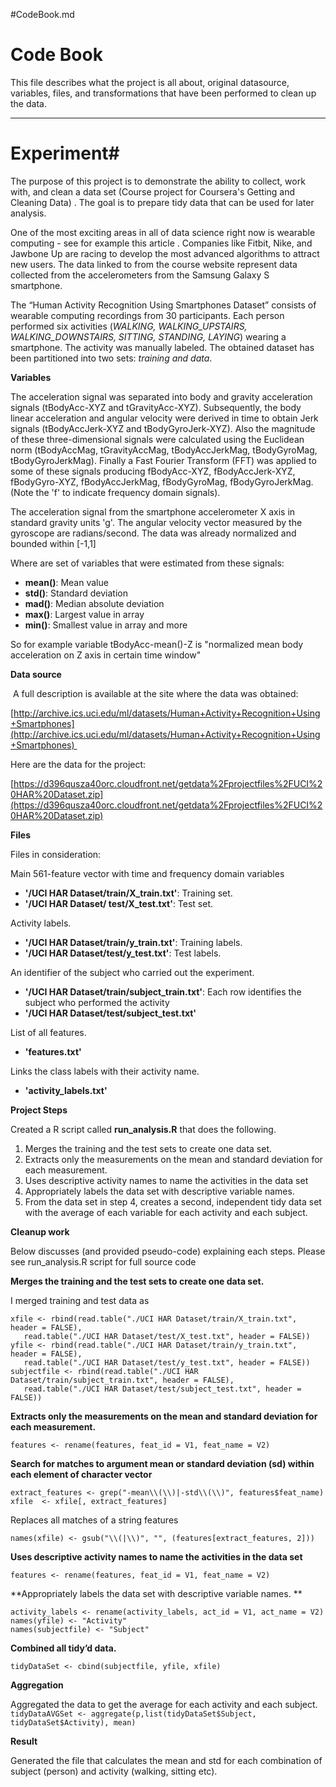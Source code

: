 #CodeBook.md
# Code Book #

This file describes what the project is all about, original datasource, variables, files, and transformations that have been performed to clean up the data.

----------
# Experiment#
The purpose of this project is to demonstrate the ability to collect, work with, and clean a data set (Course project for Coursera's Getting and Cleaning Data) . The goal is to prepare tidy data that can be used for later analysis. 

One of the most exciting areas in all of data science right now is wearable computing - see for example this article . Companies like Fitbit, Nike, and Jawbone Up are racing to develop the most advanced algorithms to attract new users. The data linked to from the course website represent data collected from the accelerometers from the Samsung Galaxy S smartphone. 

The “Human Activity Recognition Using Smartphones Dataset” consists of wearable computing recordings from 30 participants. Each person performed six activities (*WALKING, WALKING_UPSTAIRS, WALKING_DOWNSTAIRS, SITTING, STANDING, LAYING*) wearing a smartphone. The activity was manually labeled. The obtained dataset has been partitioned into two sets: *training and data*.

**Variables**

The acceleration signal was separated into body and gravity acceleration signals (tBodyAcc-XYZ and tGravityAcc-XYZ). Subsequently, the body linear acceleration and angular velocity were derived in time to obtain Jerk signals (tBodyAccJerk-XYZ and tBodyGyroJerk-XYZ). Also the magnitude of these three-dimensional signals were calculated using the Euclidean norm (tBodyAccMag, tGravityAccMag, tBodyAccJerkMag, tBodyGyroMag, tBodyGyroJerkMag). Finally a Fast Fourier Transform (FFT) was applied to some of these signals producing fBodyAcc-XYZ, fBodyAccJerk-XYZ, fBodyGyro-XYZ, fBodyAccJerkMag, fBodyGyroMag, fBodyGyroJerkMag. (Note the 'f' to indicate frequency domain signals).

The acceleration signal from the smartphone accelerometer X axis in standard gravity units 'g'. The angular velocity vector measured by the gyroscope are radians/second. The data was already normalized and bounded within [-1,1]

 Where are set of variables that were estimated from these signals:


- **mean()**: Mean value
- **std()**: Standard deviation
- **mad()**: Median absolute deviation
- **max()**: Largest value in array
- **min()**: Smallest value in array and more


So for example variable tBodyAcc-mean()-Z is "normalized mean body acceleration on Z axis in certain time window"

**Data source**

 A full description is available at the site where the data was obtained: 

[http://archive.ics.uci.edu/ml/datasets/Human+Activity+Recognition+Using+Smartphones](http://archive.ics.uci.edu/ml/datasets/Human+Activity+Recognition+Using+Smartphones) 

Here are the data for the project: 

[https://d396qusza40orc.cloudfront.net/getdata%2Fprojectfiles%2FUCI%20HAR%20Dataset.zip](https://d396qusza40orc.cloudfront.net/getdata%2Fprojectfiles%2FUCI%20HAR%20Dataset.zip)



**Files**

Files in consideration:

Main 561-feature vector with time and frequency domain variables

- **'/UCI HAR Dataset/train/X_train.txt'**: Training set.
- **'/UCI HAR Dataset/ test/X_test.txt'**: Test set.

Activity labels.

- **'/UCI HAR Dataset/train/y_train.txt'**: Training labels.
- **'/UCI HAR Dataset/test/y_test.txt'**: Test labels.

An identifier of the subject who carried out the experiment.

- **'/UCI HAR Dataset/train/subject_train.txt'**: Each row identifies the subject who performed the activity
- **'/UCI HAR Dataset/test/subject_test.txt'**

List of all features.

- **'features.txt'**

Links the class labels with their activity name.

- **'activity_labels.txt'**

**Project Steps**

Created a R script called **run_analysis.R** that does the following.

1. Merges the training and the test sets to create one data set.
2. Extracts only the measurements on the mean and standard deviation for each measurement. 
3. Uses descriptive activity names to name the activities in the data set
4. Appropriately labels the data set with descriptive variable names. 
5. From the data set in step 4, creates a second, independent tidy data set with the average of each variable for each activity and each subject.


**Cleanup work**

Below discusses (and provided pseudo-code) explaining each steps. Please see run_analysis.R script for full source code

**Merges the training and the test sets to create one data set.**


I merged training and test data as
   
    xfile <- rbind(read.table("./UCI HAR Dataset/train/X_train.txt", header = FALSE),
       read.table("./UCI HAR Dataset/test/X_test.txt", header = FALSE))   
    yfile <- rbind(read.table("./UCI HAR Dataset/train/y_train.txt", header = FALSE), 
       read.table("./UCI HAR Dataset/test/y_test.txt", header = FALSE))   
    subjectfile <- rbind(read.table("./UCI HAR Dataset/train/subject_train.txt", header = FALSE), 
       read.table("./UCI HAR Dataset/test/subject_test.txt", header = FALSE))   


**Extracts only the measurements on the mean and standard deviation for each measurement.**


`features <- rename(features, feat_id = V1, feat_name = V2)`

**Search for matches to argument mean or standard deviation (sd)  within each element of character vector**


    extract_features <- grep("-mean\\(\\)|-std\\(\\)", features$feat_name)
    xfile  <- xfile[, extract_features] 
    
Replaces all matches of a string features
 
`names(xfile) <- gsub("\\(|\\)", "", (features[extract_features, 2]))`

**Uses descriptive activity names to name the activities in the data set**

`features <- rename(features, feat_id = V1, feat_name = V2)`

**Appropriately labels the data set with descriptive variable names. **

    activity_labels <- rename(activity_labels, act_id = V1, act_name = V2)
    names(yfile) <- "Activity"
    names(subjectfile) <- "Subject"

**Combined all tidy’d data.**

`tidyDataSet <- cbind(subjectfile, yfile, xfile)`

**Aggregation**


Aggregated the data to get the average for each activity and each subject.
`tidyDataAVGSet <- aggregate(p,list(tidyDataSet$Subject, tidyDataSet$Activity), mean)`

<B>Result</B>

Generated the file that calculates the mean and std for each combination of subject (person) and activity (walking, sitting etc).
